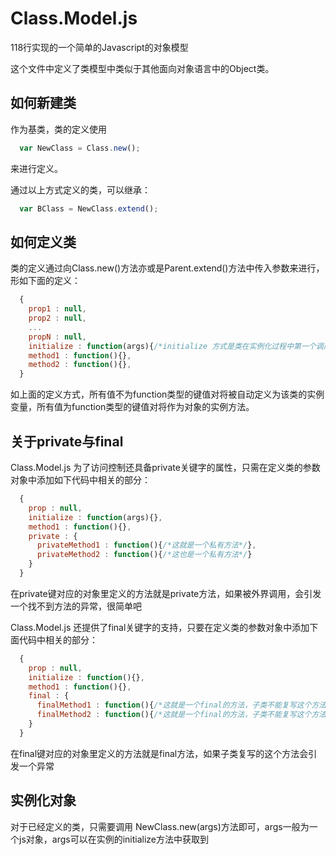 # Class.Model.js
118行实现的一个简单的Javascript的对象模型

这个文件中定义了类模型中类似于其他面向对象语言中的Object类。

## 如何新建类

作为基类，类的定义使用 

```javascript
  var NewClass = Class.new();
```
来进行定义。

通过以上方式定义的类，可以继承：
```javascript
  var BClass = NewClass.extend();
```
## 如何定义类

类的定义通过向Class.new()方法亦或是Parent.extend()方法中传入参数来进行，形如下面的定义：
```javascript
  {
    prop1 : null,
    prop2 : null,
    ...
    propN : null,
    initialize : function(args){/*initialize 方式是类在实例化过程中第一个调用的用户定义方法，并且参数args也是通过construct方法传入的用户定义的参数*/},
    method1 : function(){},
    method2 : function(){},
  }
```  
如上面的定义方式，所有值不为function类型的键值对将被自动定义为该类的实例变量，所有值为function类型的键值对将作为对象的实例方法。

## 关于private与final

Class.Model.js 为了访问控制还具备private关键字的属性，只需在定义类的参数对象中添加如下代码中相关的部分：
```javascript
  {
    prop : null,
    initialize : function(args){},
    method1 : function(){},
    private : {
      privateMethod1 : function(){/*这就是一个私有方法*/},
      privateMethod2 : function(){/*这也是一个私有方法*/}
    }
  }
```  
在private键对应的对象里定义的方法就是private方法，如果被外界调用，会引发一个找不到方法的异常，很简单吧
  
Class.Model.js 还提供了final关键字的支持，只要在定义类的参数对象中添加下面代码中相关的部分：
```javascript
  {
    prop : null,
    initialize : function(){},
    method1 : function(){},
    final : {
      finalMethod1 : function(){/*这就是一个final的方法，子类不能复写这个方法*/},
      finalMethod2 : function(){/*这就是一个final的方法，子类不能复写这个方法*/},
    }
  }
```  
在final键对应的对象里定义的方法就是final方法，如果子类复写的这个方法会引发一个异常

## 实例化对象

对于已经定义的类，只需要调用 NewClass.new(args)方法即可，args一般为一个js对象，args可以在实例的initialize方法中获取到
